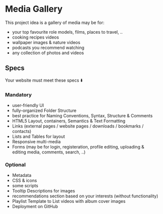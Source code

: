 # Media Gallery
This project idea is a gallery of media may be for:
- your top favourite role models, films, places to travel, ..
- cooking recipes videos
- wallpaper images & nature videos
- podcasts you recommend watching
- any collection of photos and videos

## Specs
Your website must meet these specs ⬇️

### Mandatory
- user-friendly UI
- fully-organized Folder Structure
- best practice for Naming Conventions, Syntax, Structure & Comments
- HTML5 Layout, containers, Semantics & Text Formatting
- Links (external pages / website pages / downloads / bookmarks / contacts)
- Lists and Tables for layout
- Responsive multi-media
- Forms (may be for login, registeration, profile editing, uploading & editing media, comments, search, ..)

### Optional
- Metadata
- CSS & icons
- some scripts
- Tooltip Descriptions for images
- recommendations section based on your interests (without functionality)
- Playlist Template to List videos with album cover images
- Deployment on GitHub
